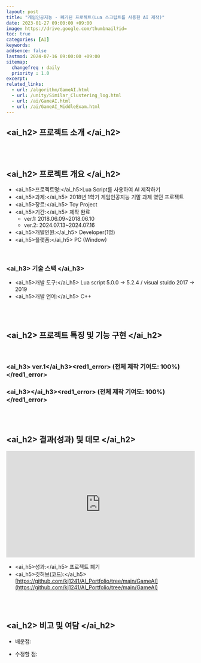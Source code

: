 ```yaml
---
layout: post
title: "게임인공지능 - 폐기된 프로젝트(Lua 스크립트를 사용한 AI 제작)"
date: 2023-01-27 09:00:00 +09:00
image: https://drive.google.com/thumbnail?id=
toc: true
categories: [AI]
keywords: 
addsence: false
lastmod: 2024-07-16 09:00:00 +09:00
sitemap:
  changefreq : daily
  priority : 1.0
excerpt: 
related_links:
  - url: /algorithm/GameAI.html
  - url: /unity/Similar_Clustering_log.html
  - url: /ai/GameAI.html
  - url: /ai/GameAI_MiddleExam.html
---
```


## <ai_h2> 프로젝트 소개 </ai_h2>

<br>
<br>

## <ai_h2> 프로젝트 개요 </ai_h2>

- <span><ai_h5>프로젝트명:</ai_h5>Lua Script를 사용하여 AI 제작하기 </span>
- <span><ai_h5>과제:</ai_h5> 2018년 1학기 게임인공지능 기말 과제 였던 프로젝트</span>
- <span><ai_h5>장르:</ai_h5> Toy Project</span>
- <span><ai_h5>기간:</ai_h5> 제작 완료</span>
    - ver.1: 2018.06.09~2018.06.10
    - ver.2: 2024.07.13~2024.07.16
- <span><ai_h5>개발인원:</ai_h5> Developer(1명)</span>
- <span><ai_h5>플랫폼:</ai_h5> PC (Window)</span>

<br>

### <ai_h3> 기술 스택 </ai_h3>

- <span><ai_h5>개발 도구:</ai_h5> Lua script 5.0.0 → 5.2.4 / visual stuido 2017 → 2019 </span>
- <span><ai_h5>개발 언어:</ai_h5> C++ </span>

<br>
<br>

## <ai_h2> 프로젝트 특징 및 기능 구현 </ai_h2>



<br>

### <ai_h3> ver.1</ai_h3><red1_error> (전체 제작 기여도: 100%)</red1_error>



### <ai_h3></ai_h3><red1_error> (전체 제작 기여도: 100%)</red1_error>


<br>
<br>

## <ai_h2> 결과(성과) 및 데모 </ai_h2>

<iframe width="100%" style="aspect-ratio:16/9" src="https://www.youtube.com/embed/Spt5XdKhHHE" title="유사 Clustering 군집 AI 제작" frameborder="0" allow="accelerometer; autoplay; clipboard-write; encrypted-media; gyroscope; picture-in-picture; web-share" allowfullscreen></iframe>

- <span><ai_h5>성과:</ai_h5> 프로젝트 폐기 </span>
- <span><ai_h5>깃허브(코드):</ai_h5> [https://github.com/kj1241/AI_Portfolio/tree/main/GameAI](https://github.com/kj1241/AI_Portfolio/tree/main/GameAI)</span>

<br>
<br>

## <ai_h2> 비고 및 여담 </ai_h2>

- 배운점:
    
- 수정할 점:
    


